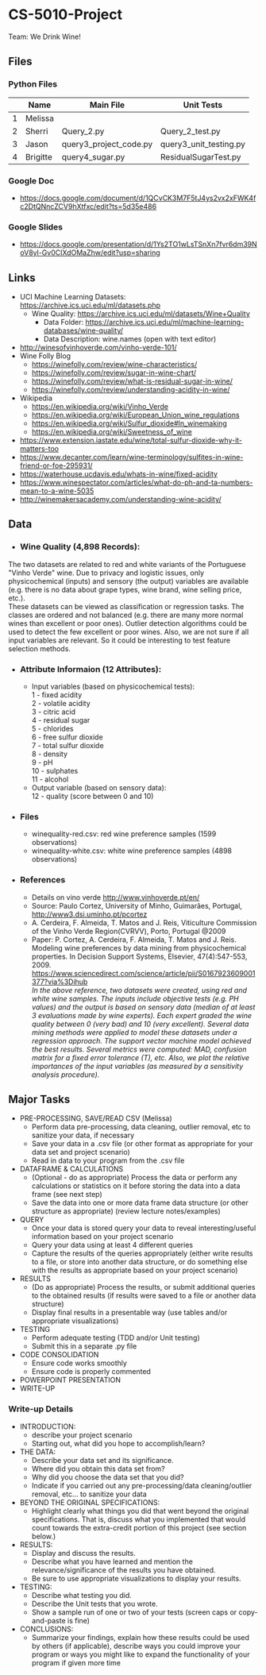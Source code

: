 # CS-5010-Project
Team: We Drink Wine!

## Files
### Python Files
|| Name | Main File | Unit Tests |
|---|---|---|---|
|1| Melissa ||| 
|2| Sherri |Query_2.py|Query_2_test.py| 
|3| Jason |query3_project_code.py|query3_unit_testing.py|
|4| Brigitte | query4_sugar.py | ResidualSugarTest.py |
### Google Doc
* https://docs.google.com/document/d/1QCvCK3M7F5tJ4ys2vx2xFWK4fc2DtQNncZCV9hXtfxc/edit?ts=5d35e486
### Google Slides
* https://docs.google.com/presentation/d/1Ys2TO1wLsTSnXn7fvr6dm39NoV8yl-Gv0CIXdOMaZhw/edit?usp=sharing

## Links
* UCI Machine Learning Datasets: https://archive.ics.uci.edu/ml/datasets.php
  * Wine Quality: https://archive.ics.uci.edu/ml/datasets/Wine+Quality
    * Data Folder: https://archive.ics.uci.edu/ml/machine-learning-databases/wine-quality/
    * Data Description: wine.names (open with text editor)
* http://winesofvinhoverde.com/vinho-verde-101/
* Wine Folly Blog
    * https://winefolly.com/review/wine-characteristics/
    * https://winefolly.com/review/sugar-in-wine-chart/
    * https://winefolly.com/review/what-is-residual-sugar-in-wine/
    * https://winefolly.com/review/understanding-acidity-in-wine/
* Wikipedia
    * https://en.wikipedia.org/wiki/Vinho_Verde
    * https://en.wikipedia.org/wiki/European_Union_wine_regulations
    * https://en.wikipedia.org/wiki/Sulfur_dioxide#In_winemaking
    * https://en.wikipedia.org/wiki/Sweetness_of_wine
* https://www.extension.iastate.edu/wine/total-sulfur-dioxide-why-it-matters-too
* https://www.decanter.com/learn/wine-terminology/sulfites-in-wine-friend-or-foe-295931/
* https://waterhouse.ucdavis.edu/whats-in-wine/fixed-acidity 
* https://www.winespectator.com/articles/what-do-ph-and-ta-numbers-mean-to-a-wine-5035
* http://winemakersacademy.com/understanding-wine-acidity/
    

## Data
* ### Wine Quality (4,898 Records):<br>
The two datasets are related to red and white variants of the Portuguese "Vinho Verde" wine. Due to privacy and logistic issues, only physicochemical (inputs) and sensory (the output) variables are available (e.g. there is no data about grape types, wine brand, wine selling price, etc.). <br>
These datasets can be viewed as classification or regression tasks. The classes are ordered and not balanced (e.g. there are many more normal wines than excellent or poor ones). Outlier detection algorithms could be used to detect the few excellent or poor wines. Also, we are not sure if all input variables are relevant. So it could be interesting to test feature selection methods.</p>

* ### Attribute Informaion (12 Attributes): <br>
  * Input variables (based on physicochemical tests): <br>
     1 - fixed acidity <br>
     2 - volatile acidity <br>
     3 - citric acid <br>
     4 - residual sugar <br>
     5 - chlorides <br>
     6 - free sulfur dioxide <br>
     7 - total sulfur dioxide <br>
     8 - density <br>
     9 - pH <br>
     10 - sulphates <br>
     11 - alcohol <br>
   * Output variable (based on sensory data): <br>
     12 - quality (score between 0 and 10) <br>
     
* ### Files
  * winequality-red.csv:   red wine preference samples (1599 observations)
  * winequality-white.csv: white wine preference samples (4898 observations)
  
* ### References
   * Details on vino verde http://www.vinhoverde.pt/en/
   * Source: Paulo Cortez, University of Minho, Guimarães, Portugal, http://www3.dsi.uminho.pt/pcortez 
   * A. Cerdeira, F. Almeida, T. Matos and J. Reis, Viticulture Commission of the Vinho Verde Region(CVRVV), Porto, Portugal 
    @2009
   * Paper: P. Cortez, A. Cerdeira, F. Almeida, T. Matos and J. Reis. Modeling wine preferences by data mining from physicochemical properties. In Decision Support Systems, Elsevier, 47(4):547-553, 2009. https://www.sciencedirect.com/science/article/pii/S0167923609001377?via%3Dihub <br>
   <i> In the above reference, two datasets were created, using red and white wine samples. The inputs include objective tests (e.g. PH values) and the output is based on sensory data (median of at least 3 evaluations made by wine experts). Each expert graded the wine quality between 0 (very bad) and 10 (very excellent). Several data mining methods were applied to model these datasets under a regression approach. The support vector machine model achieved the best results. Several metrics were computed: MAD, confusion matrix for a fixed error tolerance (T), etc. Also, we plot the relative importances of the input variables (as measured by a sensitivity analysis procedure). </i>


## Major Tasks
* PRE-PROCESSING, SAVE/READ CSV (Melissa)
  * Perform data pre-processing, data cleaning, outlier removal, etc to sanitize your data, if necessary
  * Save your data in a .csv file (or other format as appropriate for your data set and project scenario)
  * Read in data to your program from the .csv file
* DATAFRAME & CALCULATIONS
  * (Optional - do as appropriate) Process the data or perform any calculations or statistics on it before storing the data into a data frame (see next step)
  * Save the data into one or more data frame data structure (or other structure as appropriate) (review lecture notes/examples)
* QUERY
  * Once your data is stored query your data to reveal interesting/useful information based on your project scenario
  * Query your data using at least 4 different queries
  * Capture the results of the queries appropriately (either write results to a file, or store into another data structure, or do something else with the results as appropriate based on your project scenario)
* RESULTS
  * (Do as appropriate) Process the results, or submit additional queries to the obtained results (if results were saved to a file or another data structure)
  * Display final results in a presentable way (use tables and/or appropriate visualizations)
* TESTING
  * Perform adequate testing (TDD and/or Unit testing)
  * Submit this in a separate .py file
* CODE CONSOLIDATION
  * Ensure code works smoothly
  * Ensure code is properly commented
* POWERPOINT PRESENTATION
* WRITE-UP

### Write-up Details
* INTRODUCTION:
  * describe your project scenario
  * Starting out, what did you hope to accomplish/learn?
* THE DATA: 
  * Describe your data set and its significance. 
  * Where did you obtain this data set from? 
  * Why did you choose the data set that you did? 
  * Indicate if you carried out any pre-processing/data cleaning/outlier removal, etc… to sanitize your data
* BEYOND THE ORIGINAL SPECIFICATIONS:
  * Highlight clearly what things you did that went beyond the original specifications. That is, discuss what you implemented that would count towards the extra-credit portion of this project (see section below.)
* RESULTS: 
  * Display and discuss the results. 
  * Describe what you have learned and mention the relevance/significance of the results you have obtained. 
  * Be sure to use appropriate visualizations to display your results.
* TESTING: 
  * Describe what testing you did. 
  * Describe the Unit tests that you wrote. 
  * Show a sample run of one or two of your tests (screen caps or copy-and-paste is fine)
* CONCLUSIONS: 
  * Summarize your findings, explain how these results could be used by others (if applicable), describe ways you could improve your program or ways you might like to expand the functionality of your program if given more time
